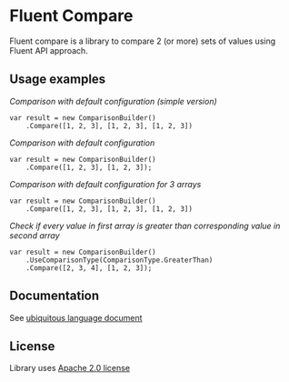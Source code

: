 # Fluent Compare

Fluent compare is a library to compare 2 (or more) sets of values using Fluent API approach.

## Usage examples

*Comparison with default configuration (simple version)*
```
var result = new ComparisonBuilder()
    .Compare([1, 2, 3], [1, 2, 3], [1, 2, 3])
```

*Comparison with default configuration*
```
var result = new ComparisonBuilder()
    .Compare([1, 2, 3], [1, 2, 3]);
```

*Comparison with default configuration for 3 arrays*
```
var result = new ComparisonBuilder()
    .Compare([1, 2, 3], [1, 2, 3], [1, 2, 3])
```

*Check if every value in first array is greater than corresponding value in second array*
```
var result = new ComparisonBuilder()
    .UseComparisonType(ComparisonType.GreaterThan)
    .Compare([2, 3, 4], [1, 2, 3]);
```

## Documentation

See [ubiquitous language document](./docs/UbiquitousLanguage.md)

## License

Library uses [Apache 2.0 license](./LICENSE)